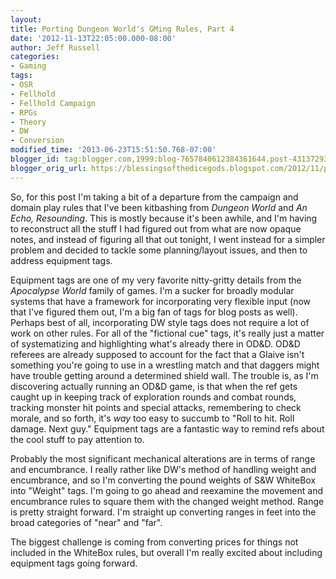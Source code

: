 ```yaml
---
layout:  
title: Porting Dungeon World's GMing Rules, Part 4
date: '2012-11-13T22:05:00.000-08:00'
author: Jeff Russell
categories:
- Gaming
tags:
- OSR
- Fellhold
- Fellhold Campaign
- RPGs
- Theory
- DW
- Conversion
modified_time: '2013-06-23T15:51:50.768-07:00'
blogger_id: tag:blogger.com,1999:blog-7657840612384361644.post-4313729346233434793
blogger_orig_url: https://blessingsofthedicegods.blogspot.com/2012/11/porting-dungeon-world-gming-rules-part-4.html
---
```


So, for this post I'm taking a bit of a departure from the campaign and domain play rules that I've been kitbashing from *Dungeon World* and *An Echo, Resounding*. This is mostly because it's been awhile, and I'm having to reconstruct all the stuff I had figured out from what are now opaque notes, and instead of figuring all that out tonight, I went instead for a simpler problem and decided to tackle some planning/layout issues, and then to address equipment tags.  
  
Equipment tags are one of my very favorite nitty-gritty details from the *Apocalypse World* family of games. I'm a sucker for broadly modular systems that have a framework for incorporating very flexible input (now that I've figured them out, I'm a big fan of tags for blog posts as well). Perhaps best of all, incorporating DW style tags does not require a lot of work on other rules. For all of the "fictional cue" tags, it's really just a matter of systematizing and highlighting what's already there in OD&D. OD&D referees are already supposed to account for the fact that a Glaive isn't something you're going to use in a wrestling match and that daggers might have trouble getting around a determined shield wall. The trouble is, as I'm discovering actually running an OD&D game, is that when the ref gets caught up in keeping track of exploration rounds and combat rounds, tracking monster hit points and special attacks, remembering to check morale, and so forth, it's *way* too easy to succumb to "Roll to hit. Roll damage. Next guy." Equipment tags are a fantastic way to remind refs about the cool stuff to pay attention to.  
  
Probably the most significant mechanical alterations are in terms of range and encumbrance. I really rather like DW's method of handling weight and encumbrance, and so I'm converting the pound weights of S&W WhiteBox into "Weight" tags. I'm going to go ahead and reexamine the movement and encumbrance rules to square them with the changed weight method. Range is pretty straight forward. I'm straight up converting ranges in feet into the broad categories of "near" and "far".  
  
The biggest challenge is coming from converting prices for things not included in the WhiteBox rules, but overall I'm really excited about including equipment tags going forward. 
